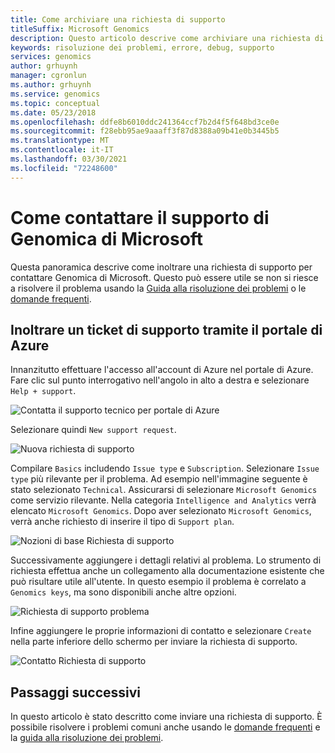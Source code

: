 ```yaml
---
title: Come archiviare una richiesta di supporto
titleSuffix: Microsoft Genomics
description: Questo articolo descrive come archiviare una richiesta di supporto per contattare genomica di Microsoft se non si riesce a risolvere il problema con la guida alla risoluzione dei problemi o le domande frequenti.
keywords: risoluzione dei problemi, errore, debug, supporto
services: genomics
author: grhuynh
manager: cgronlun
ms.author: grhuynh
ms.service: genomics
ms.topic: conceptual
ms.date: 05/23/2018
ms.openlocfilehash: ddfe8b6010ddc241364ccf7b2d4f5f648bd3ce0e
ms.sourcegitcommit: f28ebb95ae9aaaff3f87d8388a09b41e0b3445b5
ms.translationtype: MT
ms.contentlocale: it-IT
ms.lasthandoff: 03/30/2021
ms.locfileid: "72248600"
---
```

# <a name="how-to-contact-microsoft-genomics-for-support"></a>Come contattare il supporto di Genomica di Microsoft
Questa panoramica descrive come inoltrare una richiesta di supporto per contattare Genomica di Microsoft. Questo può essere utile se non si riesce a risolvere il problema usando la [Guida alla risoluzione dei problemi](troubleshooting-guide-genomics.md) o le [domande frequenti](frequently-asked-questions-genomics.md). 


## <a name="file-a-support-ticket-through-the-azure-portal"></a>Inoltrare un ticket di supporto tramite il portale di Azure
Innanzitutto effettuare l'accesso all'account di Azure nel portale di Azure. Fare clic sul punto interrogativo nell'angolo in alto a destra e selezionare `Help + support`.

![Contatta il supporto tecnico per portale di Azure](./media/file-support-ticket/genomics-contact-support.png "Contatta il supporto tecnico per portale di Azure") 



Selezionare quindi `New support request`. 

![Nuova richiesta di supporto](./media/file-support-ticket/new-support-request.png "Nuova richiesta di supporto") 

Compilare `Basics` includendo `Issue type` e `Subscription`. Selezionare `Issue type` più rilevante per il problema. Ad esempio nell'immagine seguente è stato selezionato `Technical`. Assicurarsi di selezionare `Microsoft Genomics` come servizio rilevante.  Nella categoria `Intelligence and Analytics` verrà elencato `Microsoft Genomics`.   Dopo aver selezionato `Microsoft Genomics`, verrà anche richiesto di inserire il tipo di `Support plan`.

![Nozioni di base Richiesta di supporto](./media/file-support-ticket/support-request-basics.png "Nozioni di base Richiesta di supporto")


Successivamente aggiungere i dettagli relativi al problema. Lo strumento di richiesta effettua anche un collegamento alla documentazione esistente che può risultare utile all'utente. In questo esempio il problema è correlato a `Genomics keys`, ma sono disponibili anche altre opzioni.

![Richiesta di supporto problema](./media/file-support-ticket/support-request-problem.png "Richiesta di supporto problema")

Infine aggiungere le proprie informazioni di contatto e selezionare `Create` nella parte inferiore dello schermo per inviare la richiesta di supporto.

![Contatto Richiesta di supporto](./media/file-support-ticket/support-request-contact.png "Contatto Richiesta di supporto")

## <a name="next-steps"></a>Passaggi successivi
In questo articolo è stato descritto come inviare una richiesta di supporto. È possibile risolvere i problemi comuni anche usando le [domande frequenti](frequently-asked-questions-genomics.md) e la [guida alla risoluzione dei problemi](troubleshooting-guide-genomics.md). 